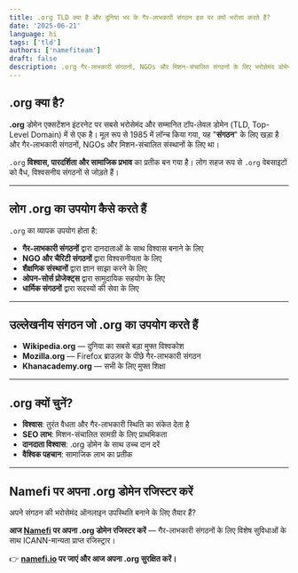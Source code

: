 ```yaml
---
title: .org TLD क्या है और दुनिया भर के गैर-लाभकारी संगठन इस पर क्यों भरोसा करते हैं?
date: '2025-06-21'
language: hi
tags: ['tld']
authors: ['namefiteam']
draft: false
description: .org गैर-लाभकारी संगठनों, NGOs और मिशन-संचालित संगठनों के लिए भरोसेमंद डोमेन है। जानें कि यह ऑनलाइन विश्वसनीयता और विश्वास बनाने के लिए पहली पसंद क्यों है।
---
```


## **.org क्या है?**

**.org** डोमेन एक्सटेंशन इंटरनेट पर सबसे भरोसेमंद और सम्मानित टॉप-लेवल डोमेन (TLD, Top-Level Domain) में से एक है। मूल रूप से 1985 में लॉन्च किया गया, यह "**संगठन**" के लिए खड़ा है और गैर-लाभकारी संगठनों, NGOs और मिशन-संचालित संस्थानों के लिए था।

`.org` **विश्वास, पारदर्शिता और सामाजिक प्रभाव** का प्रतीक बन गया है। लोग सहज रूप से `.org` वेबसाइटों को वैध, विश्वसनीय संगठनों से जोड़ते हैं।

---

## **लोग .org का उपयोग कैसे करते हैं**

`.org` का व्यापक उपयोग होता है:

* **गैर-लाभकारी संगठनों** द्वारा दानदाताओं के साथ विश्वास बनाने के लिए
* **NGO और चैरिटी संगठनों** द्वारा विश्वसनीयता के लिए
* **शैक्षणिक संस्थानों** द्वारा ज्ञान साझा करने के लिए
* **ओपन-सोर्स प्रोजेक्ट्स** द्वारा सामुदायिक सहयोग के लिए
* **धार्मिक संगठनों** द्वारा सदस्यों की सेवा के लिए

---

## **उल्लेखनीय संगठन जो .org का उपयोग करते हैं**

* **Wikipedia.org** — दुनिया का सबसे बड़ा मुफ्त विश्वकोश
* **Mozilla.org** — Firefox ब्राउज़र के पीछे गैर-लाभकारी संगठन
* **Khanacademy.org** — सभी के लिए मुफ्त शिक्षा

---

## **.org क्यों चुनें?**

* **विश्वास**: तुरंत वैधता और गैर-लाभकारी स्थिति का संकेत देता है
* **SEO लाभ**: मिशन-संचालित सामग्री के लिए प्राथमिकता
* **दानदाता विश्वास**: .org डोमेन के साथ उच्च दान दरें
* **वैश्विक पहचान**: सामाजिक लाभ का प्रतीक

---

## **Namefi पर अपना .org डोमेन रजिस्टर करें**

अपने संगठन की भरोसेमंद ऑनलाइन उपस्थिति बनाने के लिए तैयार हैं?

**आज [Namefi](https://namefi.io) पर अपना .org डोमेन रजिस्टर करें** — गैर-लाभकारी संगठनों के लिए विशेष सुविधाओं के साथ ICANN-मान्यता प्राप्त रजिस्ट्रार।

👉 **[namefi.io](https://namefi.io) पर जाएं और आज अपना .org सुरक्षित करें।**
